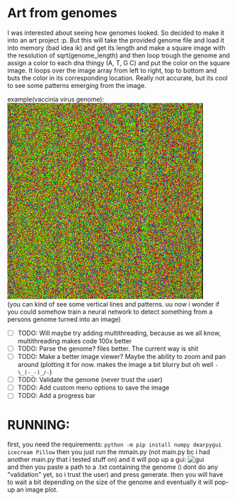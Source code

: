 # Art from genomes
I was interested about seeing how genomes looked. So decided to make it into an art project :p. But this will take the provided genome file and load it into memory (bad idea ik) and get its length and make a square image with the resolution of sqrt(genome_length) and then loop trough the genome and assign a color to each dna thingy (A, T, G C) and put the color on the square image. It loops over the image array from left to right, top to bottom and buts the color in its corresponding location. Really not accurate, but its cool to see some patterns emerging from the image.

example(vaccinia virus genome):
<br>
![vaccinia virus](vaccinia_genome.png)
<br>
(you can kind of see some vertical lines and patterns. uu now i wonder if you could somehow train a neural network to detect something from a persons genome turned into an image)

- [ ] TODO: Will maybe try adding multithreading, because as we all know, multithreading makes code 100x better
- [ ] TODO: Parse the genome? files better. The current way is shit
- [ ] TODO: Make a better image viewer? Maybe the ability to zoom and pan around (plotting it for now. makes the image a bit blurry but oh well ```-\_(-_-)_/-```)
- [ ] TODO: Validate the genome (never trust the user)
- [ ] TODO: Add custom menu options to save the image
- [ ] TODO: Add a progress bar

# RUNNING:
first, you need the requirements:
```python -m pip install numpy dearpygui icecream Pillow```
then you just run the mmain.py (not main.py bc i had another main.py that i tested stuff on) and it will pop up a gui:
![gui](gui.png)
<br>
and then you paste a path to a .txt containing the genome (i dont do any "validation" yet, so i trust the user) and press generate. then you will have to wait a bit depending on the size of the genome and eventually it will pop-up an image plot. 
